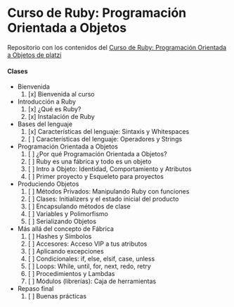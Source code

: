 # Curso de Ruby: Programación Orientada a Objetos
Repositorio con los contenidos del [Curso de Ruby: Programación Orientada a Objetos de platzi](https://platzi.com/clases/ruby-poo/)

#### Clases
* Bienvenida
    1. [x] Bienvenida al curso
* Introducción a Ruby
    1. [x] ¿Qué es Ruby?
    2. [x] Instalación de Ruby
* Bases del lenguaje
    1. [x] Características del lenguaje: Sintaxis y Whitespaces
    2. [ ] Características del lenguaje: Operadores y Strings
* Programación Orientada a Objetos
    1. [ ] ¿Por qué Programación Orientada a Objetos?
    2. [ ] Ruby es una fábrica y todo es un objeto
    3. [ ] Intro a Objeto: Identidad, Comportamiento y Atributos
    4. [ ] Primer proyecto y Esqueleto para proyectos
* Produciendo Objetos
    1. [ ] Métodos Privados: Manipulando Ruby con funciones
    2. [ ] Clases: Initializers y el estado inicial del producto
    3. [ ] Encapsulando métodos de clase
    4. [ ] Variables y Polimorfismo
    5. [ ] Serializando Objetos
* Más allá del concepto de Fábrica
    1. [ ] Hashes y Símbolos
    2. [ ] Accesores: Acceso VIP a tus atributos
    3. [ ] Aplicando excepciones
    4. [ ] Condicionales: if, else, elsif, case, unless
    5. [ ] Loops: While, until, for, next, redo, retry
    5. [ ] Procedimientos y Lambdas
    6. [ ] Módulos (librerías): Caja de herramientas
* Repaso final
    1. [ ] Buenas prácticas
